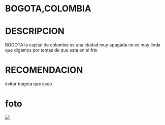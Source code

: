 # BOGOTA,COLOMBIA
# DESCRIPCION
 BOGOTA la capital de colombia  es una ciudad muy apagada no es muy linda que digamos por temas de que esta en el frio 
# RECOMENDACION
 evitar bogota que asco 
# foto
![](https://encrypted-tbn0.gstatic.com/images?q=tbn:ANd9GcQ238o8FGU2hLpB7BpGR0q8joC9wG7-xE4EQw&s)
